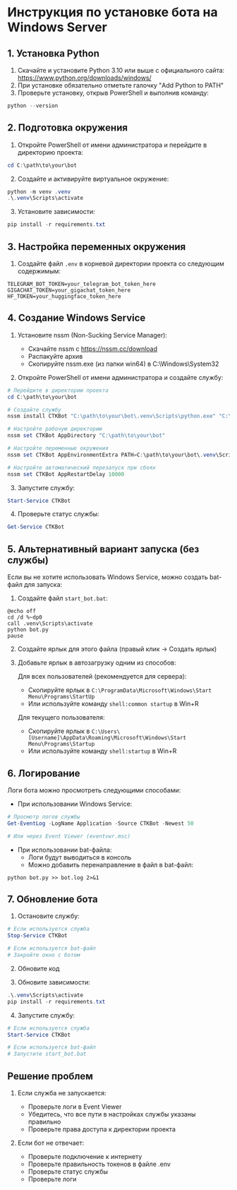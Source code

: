# Инструкция по установке бота на Windows Server

## 1. Установка Python

1. Скачайте и установите Python 3.10 или выше с официального сайта: https://www.python.org/downloads/windows/
2. При установке обязательно отметьте галочку "Add Python to PATH"
3. Проверьте установку, открыв PowerShell и выполнив команду:
```powershell
python --version
```

## 2. Подготовка окружения

1. Откройте PowerShell от имени администратора и перейдите в директорию проекта:
```powershell
cd C:\path\to\your\bot
```

2. Создайте и активируйте виртуальное окружение:
```powershell
python -m venv .venv
.\.venv\Scripts\activate
```

3. Установите зависимости:
```powershell
pip install -r requirements.txt
```

## 3. Настройка переменных окружения

1. Создайте файл `.env` в корневой директории проекта со следующим содержимым:
```
TELEGRAM_BOT_TOKEN=your_telegram_bot_token_here
GIGACHAT_TOKEN=your_gigachat_token_here
HF_TOKEN=your_huggingface_token_here
```

## 4. Создание Windows Service

1. Установите nssm (Non-Sucking Service Manager):
   - Скачайте nssm с https://nssm.cc/download
   - Распакуйте архив
   - Скопируйте nssm.exe (из папки win64) в C:\Windows\System32

2. Откройте PowerShell от имени администратора и создайте службу:
```powershell
# Перейдите в директорию проекта
cd C:\path\to\your\bot

# Создайте службу
nssm install CTKBot "C:\path\to\your\bot\.venv\Scripts\python.exe" "C:\path\to\your\bot\bot.py"

# Настройте рабочую директорию
nssm set CTKBot AppDirectory "C:\path\to\your\bot"

# Настройте переменные окружения
nssm set CTKBot AppEnvironmentExtra PATH=C:\path\to\your\bot\.venv\Scripts;%PATH%

# Настройте автоматический перезапуск при сбоях
nssm set CTKBot AppRestartDelay 10000
```

3. Запустите службу:
```powershell
Start-Service CTKBot
```

4. Проверьте статус службы:
```powershell
Get-Service CTKBot
```

## 5. Альтернативный вариант запуска (без службы)

Если вы не хотите использовать Windows Service, можно создать bat-файл для запуска:

1. Создайте файл `start_bot.bat`:
```batch
@echo off
cd /d %~dp0
call .venv\Scripts\activate
python bot.py
pause
```

2. Создайте ярлык для этого файла (правый клик -> Создать ярлык)

3. Добавьте ярлык в автозагрузку одним из способов:

   Для всех пользователей (рекомендуется для сервера):
   - Скопируйте ярлык в `C:\ProgramData\Microsoft\Windows\Start Menu\Programs\StartUp`
   - Или используйте команду `shell:common startup` в Win+R

   Для текущего пользователя:
   - Скопируйте ярлык в `C:\Users\[Username]\AppData\Roaming\Microsoft\Windows\Start Menu\Programs\Startup`
   - Или используйте команду `shell:startup` в Win+R

## 6. Логирование

Логи бота можно просмотреть следующими способами:

- При использовании Windows Service:
```powershell
# Просмотр логов службы
Get-EventLog -LogName Application -Source CTKBot -Newest 50

# Или через Event Viewer (eventvwr.msc)
```

- При использовании bat-файла:
  - Логи будут выводиться в консоль
  - Можно добавить перенаправление в файл в bat-файл:
```batch
python bot.py >> bot.log 2>&1
```

## 7. Обновление бота

1. Остановите службу:
```powershell
# Если используется служба
Stop-Service CTKBot

# Если используется bat-файл
# Закройте окно с ботом
```

2. Обновите код

3. Обновите зависимости:
```powershell
.\.venv\Scripts\activate
pip install -r requirements.txt
```

4. Запустите службу:
```powershell
# Если используется служба
Start-Service CTKBot

# Если используется bat-файл
# Запустите start_bot.bat
```

## Решение проблем

1. Если служба не запускается:
   - Проверьте логи в Event Viewer
   - Убедитесь, что все пути в настройках службы указаны правильно
   - Проверьте права доступа к директории проекта

2. Если бот не отвечает:
   - Проверьте подключение к интернету
   - Проверьте правильность токенов в файле .env
   - Проверьте статус службы
   - Проверьте логи 